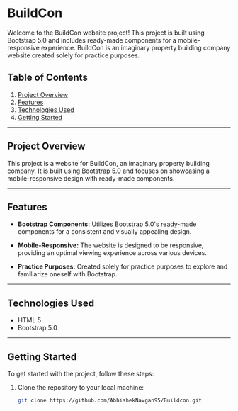 # BuildCon 
Welcome to the BuildCon website project! This project is built using Bootstrap 5.0 and includes ready-made components for a mobile-responsive experience. BuildCon is an imaginary property building company website created solely for practice purposes.

## Table of Contents

1. [Project Overview](#project-overview)
2. [Features](#features)
3. [Technologies Used](#technologies-used)
4. [Getting Started](#getting-started)

---

## Project Overview

This project is a website for BuildCon, an imaginary property building company. It is built using Bootstrap 5.0 and focuses on showcasing a mobile-responsive design with ready-made components.

---

## Features

- **Bootstrap Components:** Utilizes Bootstrap 5.0's ready-made components for a consistent and visually appealing design.

- **Mobile-Responsive:** The website is designed to be responsive, providing an optimal viewing experience across various devices.

- **Practice Purposes:** Created solely for practice purposes to explore and familiarize oneself with Bootstrap.

---

## Technologies Used
- HTML 5
- Bootstrap 5.0

---

## Getting Started

To get started with the project, follow these steps:

1. Clone the repository to your local machine:

   ```bash
   git clone https://github.com/AbhishekNavgan95/Buildcon.git

